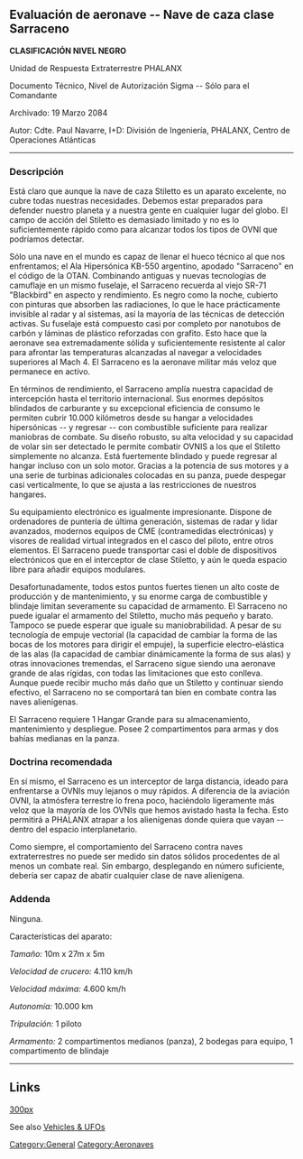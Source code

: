 ## Evaluación de aeronave -- Nave de caza clase Sarraceno

**CLASIFICACIÓN NIVEL NEGRO**

Unidad de Respuesta Extraterrestre PHALANX

Documento Técnico, Nivel de Autorización Sigma -- Sólo para el
Comandante

Archivado: 19 Marzo 2084

Autor: Cdte. Paul Navarre, I+D: División de Ingeniería, PHALANX, Centro
de Operaciones Atlánticas

------------------------------------------------------------------------

### Descripción

Está claro que aunque la nave de caza Stiletto es un aparato excelente,
no cubre todas nuestras necesidades. Debemos estar preparados para
defender nuestro planeta y a nuestra gente en cualquier lugar del globo.
El campo de acción del Stiletto es demasiado limitado y no es lo
suficientemente rápido como para alcanzar todos los tipos de OVNI que
podríamos detectar.

Sólo una nave en el mundo es capaz de llenar el hueco técnico al que nos
enfrentamos; el Ala Hipersónica KB-550 argentino, apodado "Sarraceno" en
el código de la OTAN. Combinando antiguas y nuevas tecnologías de
camuflaje en un mismo fuselaje, el Sarraceno recuerda al viejo SR-71
"Blackbird" en aspecto y rendimiento. Es negro como la noche, cubierto
con pinturas que absorben las radiaciones, lo que le hace prácticamente
invisible al radar y al sistemas, así la mayoría de las técnicas de
detección activas. Su fuselaje está compuesto casi por completo por
nanotubos de carbón y láminas de plástico reforzadas con grafito. Esto
hace que la aeronave sea extremadamente sólida y suficientemente
resistente al calor para afrontar las temperaturas alcanzadas al navegar
a velocidades superiores al Mach 4. El Sarraceno es la aeronave militar
más veloz que permanece en activo.

En términos de rendimiento, el Sarraceno amplía nuestra capacidad de
intercepción hasta el territorio internacional. Sus enormes depósitos
blindados de carburante y su excepcional eficiencia de consumo le
permiten cubrir 10.000 kilómetros desde su hangar a velocidades
hipersónicas -- y regresar -- con combustible suficiente para realizar
maniobras de combate. Su diseño robusto, su alta velocidad y su
capacidad de volar sin ser detectado le permite combatir OVNIS a los que
el Stiletto simplemente no alcanza. Está fuertemente blindado y puede
regresar al hangar incluso con un solo motor. Gracias a la potencia de
sus motores y a una serie de turbinas adicionales colocadas en su panza,
puede despegar casi verticalmente, lo que se ajusta a las restricciones
de nuestros hangares.

Su equipamiento electrónico es igualmente impresionante. Dispone de
ordenadores de puntería de última generación, sistemas de radar y lidar
avanzados, modernos equipos de CME (contramedidas electrónicas) y
visores de realidad virtual integrados en el casco del piloto, entre
otros elementos. El Sarraceno puede transportar casi el doble de
dispositivos electrónicos que en el interceptor de clase Stiletto, y aún
le queda espacio libre para añadir equipos modulares.

Desafortunadamente, todos estos puntos fuertes tienen un alto coste de
producción y de mantenimiento, y su enorme carga de combustible y
blindaje limitan severamente su capacidad de armamento. El Sarraceno no
puede igualar el armamento del Stiletto, mucho más pequeño y barato.
Tampoco se puede esperar que iguale su maniobrabilidad. A pesar de su
tecnología de empuje vectorial (la capacidad de cambiar la forma de las
bocas de los motores para dirigir el empuje), la superficie
electro-elástica de las alas (la capacidad de cambiar dinámicamente la
forma de sus alas) y otras innovaciones tremendas, el Sarraceno sigue
siendo una aeronave grande de alas rígidas, con todas las limitaciones
que esto conlleva. Aunque puede recibir mucho más daño que un Stiletto y
continuar siendo efectivo, el Sarraceno no se comportará tan bien en
combate contra las naves alienígenas.

El Sarraceno requiere 1 Hangar Grande para su almacenamiento,
mantenimiento y despliegue. Posee 2 compartimentos para armas y dos
bahías medianas en la panza.

### Doctrina recomendada

En sí mismo, el Sarraceno es un interceptor de larga distancia, ideado
para enfrentarse a OVNIs muy lejanos o muy rápidos. A diferencia de la
aviación OVNI, la atmósfera terrestre lo frena poco, haciéndolo
ligeramente más veloz que la mayoría de los OVNIs que hemos avistado
hasta la fecha. Esto permitirá a PHALANX atrapar a los alienígenas donde
quiera que vayan -- dentro del espacio interplanetario.

Como siempre, el comportamiento del Sarraceno contra naves
extraterrestres no puede ser medido sin datos sólidos procedentes de al
menos un combate real. Sin embargo, desplegando en número suficiente,
debería ser capaz de abatir cualquier clase de nave alienígena.

### Addenda

Ninguna.

Características del aparato:

*Tamaño:* 10m x 27m x 5m

*Velocidad de crucero:* 4.110 km/h

*Velocidad máxima:* 4.600 km/h

*Autonomía:* 10.000 km

*Tripulación:* 1 piloto

*Armamento:* 2 compartimentos medianos (panza), 2 bodegas para equipo, 1
compartimento de blindaje

------------------------------------------------------------------------

## Links

[300px](image:Inter_saracen.jpg "wikilink")

See also [Vehicles & UFOs](Vehicles_&_UFOs "wikilink")

[Category:General](Category:General "wikilink")
[Category:Aeronaves](Category:Aeronaves "wikilink")